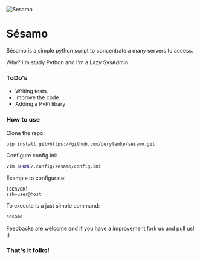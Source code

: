 ![Sesamo](img/sesamo.png)

**Sésamo**
===================
Sésamo is a simple python script to concentrate a many servers to access.

Why? I'm study Python and I'm a Lazy SysAdmin.

### ToDo's

- Writing tests.
- Improve the code
- Adding a PyPi libary

### How to use

Clone the repo:
```bash
pip install git+https://github.com/perylemke/sesamo.git
```

Configure config.ini:
```bash
vim $HOME/.config/sesamo/config.ini
```

Example to configurate:
```
[SERVER]
ssh=user@host
```

To execute is a just simple command:
```bash
sesamo
```

Feedbacks are welcome and if you have a improvement fork us and pull us! :)

### That's it folks!
